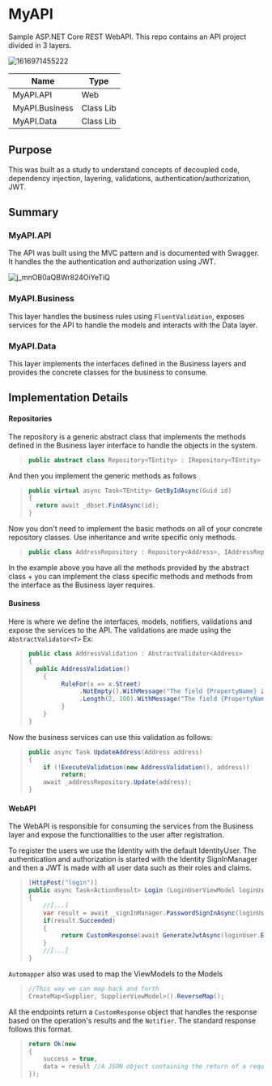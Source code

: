 
# MyAPI
Sample ASP.NET Core REST WebAPI.
This repo contains an API project divided in 3 layers.

![1616971455222](https://user-images.githubusercontent.com/20885547/158857609-5e6d8f40-df49-4691-9733-8bb1aab24233.jpg)


|Name		       |Type	   |
|--------------|---------|
|MyAPI.API	   |Web		   |
|MyAPI.Business|Class Lib|
|MyAPI.Data	   |Class Lib|


## Purpose
This was built as a study to understand concepts of decoupled code, dependency injection, layering, validations, authentication/authorization, JWT.

## Summary
### MyAPI.API
The API was built using the MVC pattern and is documented with Swagger. 
It handles the the authentication and authorization using JWT.

![j_mnOB0aQBWr824OiYeTiQ](https://user-images.githubusercontent.com/20885547/158857339-841682df-20b6-4b7a-9262-8256e4d5d492.png)


### MyAPI.Business
This layer handles the business rules using `FluentValidation`, exposes services for the API to handle the models and interacts with the Data layer.
### MyAPI.Data
This layer implements the interfaces defined in the Business layers and provides the concrete classes for the business to consume.

## Implementation Details
#### Repositories
The repository is a generic abstract class that implements the methods defined in the Business layer interface to handle the objects in the system.

>```c#
>public abstract class Repository<TEntity> : IRepository<TEntity> where TEntity : Entity, new()

And then you implement the generic methods as follows

>```c#
>public virtual async Task<TEntity> GetByIdAsync(Guid id)
>{
>	return await _dbset.FindAsync(id);
>}

Now you don't need to implement the basic methods on all of your concrete repository classes. Use inheritance and write specific only methods.

>```c#
>public class AddressRepository : Repository<Address>, IAddressRepository


In the example above you have all the methods provided by the abstract class + you can implement the class specific methods and methods from the interface as the Business layer requires.

#### Business
Here is where we define the interfaces, models, notifiers, validations and expose the services to the API.
The validations are made using the `AbstractValidator<T>`
Ex:
>```c#
>public class AddressValidation : AbstractValidator<Address>
>{
>	public AddressValidation()
>     {
>          RuleFor(x => x.Street)
>               .NotEmpty().WithMessage("The field {PropertyName} is required.")
>               .Length(2, 100).WithMessage("The field {PropertyName} must be between {MinLenght} and {MaxLenght} characters.");
>          }
>     }
>}
Now the business services can use this validation as follows:

>```c#
>public async Task UpdateAddress(Address address)
>{
>     if (!ExecuteValidation(new AddressValidation(), address))
>          return;
>     await _addressRepository.Update(address);
>}

#### WebAPI
The WebAPI is responsible for consuming the services from the Business layer and expose the functionalities to the user after registration.

To register the users we use the Identity with the default IdentityUser. The authentication and authorization is started with the Identity SignInManager and then a JWT is made with all user data such as their roles and claims.
>```c#
> [HttpPost("login")]
>public async Task<ActionResult> Login (LoginUserViewModel loginUser)
>{
>     //[...]
>     var result = await _signInManager.PasswordSignInAsync(loginUser.Email, loginUser.Password, false, true);
>     if(result.Succeeded)
>     {
>          return CustomResponse(await GenerateJwtAsync(loginUser.Email));
>     }
>     //[...]
>}

``Automapper`` also was used to map the ViewModels to the Models
>```c#
>//This way we can map back and forth
>CreateMap<Supplier, SupplierViewModel>().ReverseMap();

All the endpoints return a ``CustomResponse`` object that handles the response based on the operation's results and the ``Notifier``. The standard response follows this format.

>```c#
>return Ok(new
>{
>     success = true,
>     data = result //A JSON object containing the return of a request
>});


